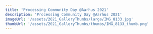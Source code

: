 ```yaml
---
title: 'Processing Community Day @Aarhus 2021'
description: 'Processing Community Day @Aarhus 2021'
imageUrl: '/assets/2021_GalleryThumbs/large/IMG_8133.jpg'
thumbUrl: '/assets/2021_GalleryThumbs/thumbs/IMG_8133_thumb.png'
---
```

